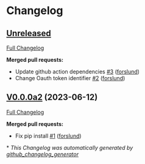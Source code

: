 # Changelog

## [Unreleased](https://github.com/OpenVoiceOS/ovos-audio-plugin-spotify/tree/HEAD)

[Full Changelog](https://github.com/OpenVoiceOS/ovos-audio-plugin-spotify/compare/V0.0.0a2...HEAD)

**Merged pull requests:**

- Update github action dependencies [\#3](https://github.com/OpenVoiceOS/ovos-audio-plugin-spotify/pull/3) ([forslund](https://github.com/forslund))
- Change Oauth token identifier [\#2](https://github.com/OpenVoiceOS/ovos-audio-plugin-spotify/pull/2) ([forslund](https://github.com/forslund))

## [V0.0.0a2](https://github.com/OpenVoiceOS/ovos-audio-plugin-spotify/tree/V0.0.0a2) (2023-06-12)

[Full Changelog](https://github.com/OpenVoiceOS/ovos-audio-plugin-spotify/compare/e87b1f36866c7960947d16e89094c4fc30811f46...V0.0.0a2)

**Merged pull requests:**

- Fix pip install [\#1](https://github.com/OpenVoiceOS/ovos-audio-plugin-spotify/pull/1) ([forslund](https://github.com/forslund))



\* *This Changelog was automatically generated by [github_changelog_generator](https://github.com/github-changelog-generator/github-changelog-generator)*
